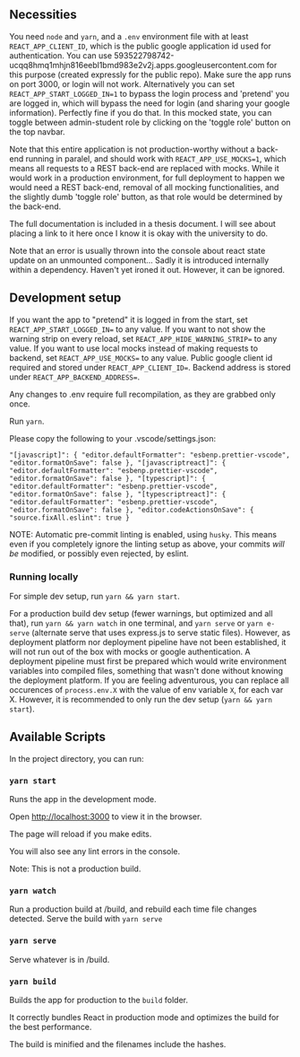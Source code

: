 ## Necessities

You need `node` and `yarn`, and a `.env` environment file with at least `REACT_APP_CLIENT_ID`, which is the public google application id used for authentication. You can use 593522798742-ucqq8hmq1mhjn816eebl1bmd983e2v2j.apps.googleusercontent.com for this purpose (created expressly for the public repo). Make sure the app runs on port 3000, or login will not work. Alternatively you can set `REACT_APP_START_LOGGED_IN=1` to bypass the login process and 'pretend' you are logged in, which will bypass the need for login (and sharing your google information). Perfectly fine if you do that. In this mocked state, you can toggle between admin-student role by clicking on the 'toggle role' button on the top navbar.

Note that this entire application is not production-worthy without a back-end running in paralel, and should work with `REACT_APP_USE_MOCKS=1`, which means all requests to a REST back-end are replaced with mocks. While it would work in a production environment, for full deployment to happen we would need a REST back-end, removal of all mocking functionalities, and the slightly dumb 'toggle role' button, as that role would be determined by the back-end.

The full documentation is included in a thesis document. I will see about placing a link to it here once I know it is okay with the university to do.

Note that an error is usually thrown into the console about react state update on an unmounted component... Sadly it is introduced internally within a dependency. Haven't yet ironed it out. However, it can be ignored.

## Development setup

If you want the app to "pretend" it is logged in from the start, set `REACT_APP_START_LOGGED_IN=` to any value.
If you want to not show the warning strip on every reload, set `REACT_APP_HIDE_WARNING_STRIP=` to any value.
If you want to use local mocks instead of making requests to backend, set `REACT_APP_USE_MOCKS=` to any value.
Public google client id required and stored under `REACT_APP_CLIENT_ID=`.
Backend address is stored under `REACT_APP_BACKEND_ADDRESS=`.

Any changes to .env require full recompilation, as they are grabbed only once.

Run `yarn`.

Please copy the following to your .vscode/settings.json:

`
  "[javascript]": {
    "editor.defaultFormatter": "esbenp.prettier-vscode",
    "editor.formatOnSave": false
  },
  "[javascriptreact]": {
    "editor.defaultFormatter": "esbenp.prettier-vscode",
    "editor.formatOnSave": false
  },
  "[typescript]": {
    "editor.defaultFormatter": "esbenp.prettier-vscode",
    "editor.formatOnSave": false
  },
  "[typescriptreact]": {
    "editor.defaultFormatter": "esbenp.prettier-vscode",
    "editor.formatOnSave": false
  },
  "editor.codeActionsOnSave": {
    "source.fixAll.eslint": true
  }
`

NOTE: Automatic pre-commit linting is enabled, using `husky`. This means even if you completely ignore the linting setup as above, your commits *will be* modified, or possibly even rejected, by eslint.

### Running locally

For simple dev setup, run `yarn && yarn start`.

For a production build dev setup (fewer warnings, but optimized and all that), run `yarn && yarn watch` in one terminal, and `yarn serve` or `yarn e-serve` (alternate serve that uses express.js to serve static files). However, as deployment platform nor deployment pipeline have not been established, it will not run out of the box with mocks or google authentication. A deployment pipeline must first be prepared which would write environment variables into compiled files, something that wasn't done without knowing the deployment platform. If you are feeling adventurous, you can replace all occurences of `process.env.X` with the value of env variable `X`, for each var X. However, it is recommended to only run the dev setup (`yarn && yarn start`).

## Available Scripts

In the project directory, you can run:

### `yarn start`

Runs the app in the development mode.

Open [http://localhost:3000](http://localhost:3000) to view it in the browser.

The page will reload if you make edits.

You will also see any lint errors in the console.

Note: This is not a production build.

### `yarn watch`

Run a production build at /build, and rebuild each time file changes detected. Serve the build with `yarn serve`

### `yarn serve`

Serve whatever is in /build.

### `yarn build`

Builds the app for production to the `build` folder.

It correctly bundles React in production mode and optimizes the build for the best performance.

The build is minified and the filenames include the hashes.
